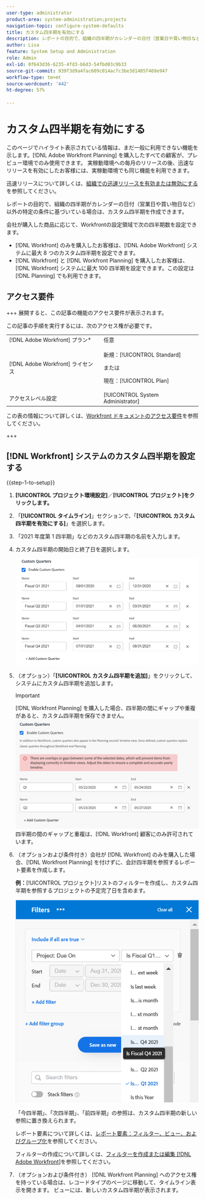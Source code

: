 ```yaml
---
user-type: administrator
product-area: system-administration;projects
navigation-topic: configure-system-defaults
title: カスタム四半期を有効にする
description: レポートの目的で、組織の四半期がカレンダーの日付（営業日や買い物日など）以外の特定の条件に基づいている場合は、カスタム四半期を作成できます。
author: Lisa
feature: System Setup and Administration
role: Admin
exl-id: 0f643d36-6235-4fd3-b6d3-54fbd03c9b33
source-git-commit: 939f3d9a4fac609c014acfc3be3d1485f469e947
workflow-type: tm+mt
source-wordcount: '442'
ht-degree: 57%

---
```


# カスタム四半期を有効にする

<!--Audited: 11/2024-->

<span class="preview">このページでハイライト表示されている情報は、まだ一般に利用できない機能を示します。[!DNL Adobe Workfront Planning] を購入したすべての顧客が、プレビュー環境でのみ使用できます。 実稼動環境への毎月のリリースの後、迅速なリリースを有効にしたお客様には、実稼動環境でも同じ機能を利用できます。</span>

<span class="preview">迅速リリースについて詳しくは、[組織での迅速リリースを有効または無効にする](/help/quicksilver/administration-and-setup/set-up-workfront/configure-system-defaults/enable-fast-release-process.md)を参照してください。</span>

レポートの目的で、組織の四半期がカレンダーの日付（営業日や買い物日など）以外の特定の条件に基づいている場合は、カスタム四半期を作成できます。

<div class="preview">

会社が購入した商品に応じて、Workfrontの設定領域で次の四半期数を設定できます。

* [!DNL Workfront] のみを購入したお客様は、[!DNL Adobe Workfront] システムに最大 8 つのカスタム四半期を設定できます。
* [!DNL Workfront] と [!DNL Workfront Planning] を購入したお客様は、[!DNL Workfront] システムに最大 100 四半期を設定できます。この設定は [!DNL Planning] でも利用できます。

</div>

## アクセス要件

+++ 展開すると、この記事の機能のアクセス要件が表示されます。

この記事の手順を実行するには、次のアクセス権が必要です。

<table style="table-layout:auto"> 
 <col> 
 <col> 
 <tbody> 
  <tr> 
   <td role="rowheader">[!DNL Adobe Workfront] プラン*</td> 
   <td>任意</td> 
  </tr> 
  <tr> 
   <td role="rowheader">[!DNL Adobe Workfront] ライセンス</td> 
   <td><p>新規：[!UICONTROL Standard]</p>
   または
   <p>現在：[!UICONTROL Plan]</p>
   </td> 
  </tr> 
  <tr> 
   <td role="rowheader">アクセスレベル設定</td> 
   <td>[!UICONTROL System Administrator]</td>
  </tr> 
 </tbody> 
</table>

この表の情報について詳しくは、[Workfront ドキュメントのアクセス要件](/help/quicksilver/administration-and-setup/add-users/access-levels-and-object-permissions/access-level-requirements-in-documentation.md)を参照してください。

+++

## [!DNL Workfront] システムのカスタム四半期を設定する

{{step-1-to-setup}}

1. **[!UICONTROL プロジェクト環境設定]**／**[!UICONTROL プロジェクト]をクリックします。**

1. 「**[!UICONTROL タイムライン]**」セクションで、「**[!UICONTROL カスタム四半期を有効にする]**」を選択します。

1. 「2021 年度第 1 四半期」などのカスタム四半期の名前を入力します。
1. カスタム四半期の開始日と終了日を選択します。

   ![ カスタム四半期 ](assets/custom-quarters-nwe.png)

1. （オプション）「**[!UICONTROL カスタム四半期を追加]**」をクリックして、システムにカスタム四半期を追加します。

   >[!IMPORTANT]
   >
   > <span class="preview">[!DNL Workfront Planning] を購入した場合、四半期の間にギャップや重複があると、カスタム四半期を保存できません。</span>
   ><span class="preview">![ 重複警告のあるカスタム四半期 ](assets/custom-quarters-with-overlap-warning.png)</span>
   >四半期の間のギャップと重複は、[!DNL Workfront] 顧客にのみ許可されています。

1. （オプションおよび条件付き）会社が [!DNL Workfront] のみを購入した場合、[!DNL Workfront Planning] を付けずに、会計四半期を参照するレポート要素を作成します。


   **例：**&#x200B;[!UICONTROL プロジェクト]リストのフィルターを作成し、カスタム四半期を参照するプロジェクトの予定完了日を含めます。

   ![ カスタム四半期を使用したプロジェクトフィルター ](assets/example-of-project-filter-with-custom-quarters.png)

   「今四半期」、「次四半期」、「前四半期」の参照は、カスタム四半期の新しい参照に置き換えられます。

   レポート要素について詳しくは、[レポート要素：フィルター、ビュー、およびグループ化](../../../reports-and-dashboards/reports/reporting-elements/reporting-elements-filters-views-groupings.md)を参照してください。

   フィルターの作成について詳しくは、[フィルターを作成または編集 [!DNL Adobe Workfront]](../../../reports-and-dashboards/reports/reporting-elements/create-filters.md)を参照してください。
1. <span class="preview"> （オプションおよび条件付き） [!DNL Workfront Planning] へのアクセス権を持っている場合は、レコードタイプのページに移動して、タイムライン表示を開きます。 ビューには、新しいカスタム四半期が表示されます。</span>
